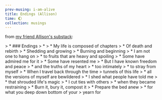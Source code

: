 ```yaml
--- 
prev-musing: i-am-alive
title: Endings (Allison)
time: 🌔
collection: musings
---
```

from [my friend Allison's substack](https://substack.com/@allisoneho):

<div markdown="1" class="poem">
> * ### Endings
> * 
> * My life is composed of chapters
> * Of death and rebirth
> * Shedding and growing
> * Burning and beginning
> * I am not one to hang on
> * to fruits that are heavy and spoiling
> * Some have admired me for it
> * Some have resented me
> * But I have known freedom and peace
> * and the truths of my heart
> * too intimately
> * to stray from myself
> * When I travel back through the time
> tunnels of this life
> * all the versions of myself are bewildered
> * I shed what people have told me
> * that shrouded life's magic
> * I cut ties with others
> * when they became restraining
> * Burn it, bury it, compost it
> * Prepare the bed anew
> * for what you deep down bottom of your 
> yearn for
